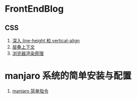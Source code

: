 # FrontEndBlog
## CSS
1. [深入 line-height 和 vertical-align](https://github.com/nfssuzukaze/Blog/issues/1)
2. [层叠上下文](https://github.com/nfssuzukaze/Blog/issues/2)
3. [浏览器渲染原理](https://github.com/nfssuzukaze/Blog/issues/3)
# manjaro 系统的简单安装与配置
1. [manjaro 简单指令](https://github.com/nfssuzukaze/Blog/issues/4)

